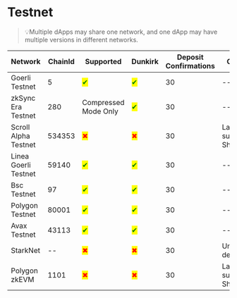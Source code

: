 # Testnet

> 💡Multiple dApps may share one network, and one dApp may have multiple versions in different networks.

<table><thead><tr><th width="199">Network</th><th width="95">ChainId</th><th>Supported</th><th width="96">Dunkirk</th><th width="88">Deposit Confirmations</th><th>Comment</th></tr></thead><tbody><tr><td>Goerli Testnet</td><td>5</td><td><mark style="color:green;">✔</mark></td><td><mark style="color:green;">✔</mark></td><td>30</td><td>--</td></tr><tr><td>zkSync Era Testnet</td><td>280</td><td>Compressed Mode Only</td><td><mark style="color:green;">✔</mark></td><td>30</td><td>--</td></tr><tr><td>Scroll Alpha Testnet</td><td>534353</td><td><mark style="color:red;">✖</mark></td><td><mark style="color:red;">✖</mark></td><td>30</td><td>Lack of support for Sha2-256</td></tr><tr><td>Linea Goerli Testnet</td><td>59140</td><td><mark style="color:green;">✔</mark></td><td><mark style="color:green;">✔</mark></td><td>30</td><td>--</td></tr><tr><td>Bsc Testnet</td><td>97</td><td><mark style="color:green;">✔</mark></td><td><mark style="color:green;">✔</mark></td><td>30</td><td>--</td></tr><tr><td>Polygon Testnet</td><td>80001</td><td><mark style="color:green;">✔</mark></td><td><mark style="color:green;">✔</mark></td><td>30</td><td>--</td></tr><tr><td>Avax Testnet</td><td>43113</td><td><mark style="color:green;">✔</mark></td><td><mark style="color:green;">✔</mark></td><td>30</td><td>--</td></tr><tr><td>StarkNet</td><td>--</td><td><mark style="color:red;">✖</mark></td><td><mark style="color:red;">✖</mark></td><td>30</td><td>Under development</td></tr><tr><td>Polygon zkEVM</td><td>1101</td><td><mark style="color:red;">✖</mark></td><td><mark style="color:red;">✖</mark></td><td>30</td><td>Lack of support for Sha2-256</td></tr></tbody></table>

